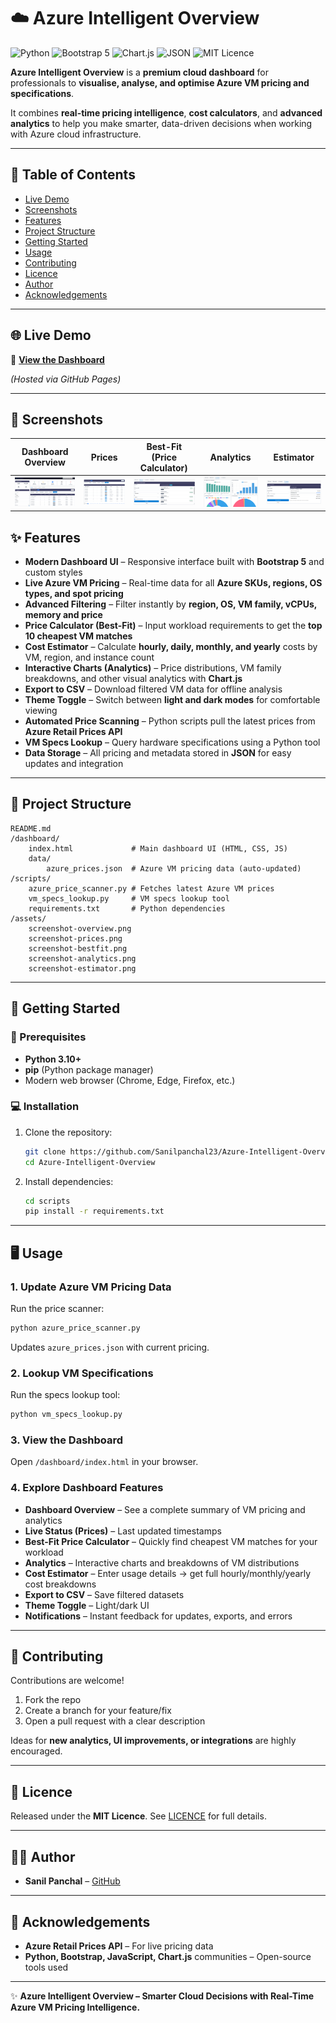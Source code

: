 # ☁️ Azure Intelligent Overview

![Python](https://img.shields.io/badge/Python-3.10+-blue.svg)
![Bootstrap 5](https://img.shields.io/badge/Bootstrap-5-7952b3.svg)
![Chart.js](https://img.shields.io/badge/Chart.js-Analytics-orange.svg)
![JSON](https://img.shields.io/badge/Data-JSON-lightgrey.svg)
![MIT Licence](https://img.shields.io/badge/License-MIT-green.svg)

**Azure Intelligent Overview** is a **premium cloud dashboard** for professionals to **visualise, analyse, and optimise Azure VM pricing and specifications**.

It combines **real-time pricing intelligence**, **cost calculators**, and **advanced analytics** to help you make smarter, data-driven decisions when working with Azure cloud infrastructure.

---

## 📑 Table of Contents

* [Live Demo](#-live-demo)
* [Screenshots](#-screenshots)
* [Features](#-features)
* [Project Structure](#-project-structure)
* [Getting Started](#-getting-started)
* [Usage](#-usage)
* [Contributing](#-contributing)
* [Licence](#-licence)
* [Author](#-author)
* [Acknowledgements](#-acknowledgements)

---

## 🌐 Live Demo

🔗 **[View the Dashboard](https://sanilpanchal23.github.io/Azure-Intelligent-Overview/)**

*(Hosted via GitHub Pages)*

---

## 📸 Screenshots

| Dashboard Overview                                    | Prices                                  | Best-Fit (Price Calculator)                | Analytics                                     | Estimator                                     |
| ----------------------------------------------------- | --------------------------------------- | ------------------------------------------ | --------------------------------------------- | --------------------------------------------- |
| ![Dashboard Overview](assets/screenshot-overview.png) | ![Prices](assets/screenshot-prices.png) | ![Best-Fit](assets/screenshot-bestfit.png) | ![Analytics](assets/screenshot-analytics.png) | ![Estimator](assets/screenshot-estimator.png) |


## ✨ Features

* **Modern Dashboard UI** – Responsive interface built with **Bootstrap 5** and custom styles
* **Live Azure VM Pricing** – Real-time data for all **Azure SKUs, regions, OS types, and spot pricing**
* **Advanced Filtering** – Filter instantly by **region, OS, VM family, vCPUs, memory and price**
* **Price Calculator (Best-Fit)** – Input workload requirements to get the **top 10 cheapest VM matches**
* **Cost Estimator** – Calculate **hourly, daily, monthly, and yearly** costs by VM, region, and instance count
* **Interactive Charts (Analytics)** – Price distributions, VM family breakdowns, and other visual analytics with **Chart.js**
* **Export to CSV** – Download filtered VM data for offline analysis
* **Theme Toggle** – Switch between **light and dark modes** for comfortable viewing
* **Automated Price Scanning** – Python scripts pull the latest prices from **Azure Retail Prices API**
* **VM Specs Lookup** – Query hardware specifications using a Python tool
* **Data Storage** – All pricing and metadata stored in **JSON** for easy updates and integration

---

## 📂 Project Structure

```text
README.md
/dashboard/
    index.html             # Main dashboard UI (HTML, CSS, JS)
    data/
        azure_prices.json  # Azure VM pricing data (auto-updated)
/scripts/
    azure_price_scanner.py # Fetches latest Azure VM prices
    vm_specs_lookup.py     # VM specs lookup tool
    requirements.txt       # Python dependencies
/assets/
    screenshot-overview.png
    screenshot-prices.png
    screenshot-bestfit.png
    screenshot-analytics.png
    screenshot-estimator.png
```

---

## 🚀 Getting Started

### 🔧 Prerequisites

* **Python 3.10+**
* **pip** (Python package manager)
* Modern web browser (Chrome, Edge, Firefox, etc.)

### 💻 Installation

1. Clone the repository:

   ```bash
   git clone https://github.com/Sanilpanchal23/Azure-Intelligent-Overview.git
   cd Azure-Intelligent-Overview
   ```

2. Install dependencies:

   ```bash
   cd scripts
   pip install -r requirements.txt
   ```

---

## 🖥️ Usage

### 1. Update Azure VM Pricing Data

Run the price scanner:

```bash
python azure_price_scanner.py
```

Updates `azure_prices.json` with current pricing.

### 2. Lookup VM Specifications

Run the specs lookup tool:

```bash
python vm_specs_lookup.py
```

### 3. View the Dashboard

Open `/dashboard/index.html` in your browser.

### 4. Explore Dashboard Features

* **Dashboard Overview** – See a complete summary of VM pricing and analytics
* **Live Status (Prices)** – Last updated timestamps
* **Best-Fit Price Calculator** – Quickly find cheapest VM matches for your workload
* **Analytics** – Interactive charts and breakdowns of VM distributions
* **Cost Estimator** – Enter usage details → get full hourly/monthly/yearly cost breakdowns
* **Export to CSV** – Save filtered datasets
* **Theme Toggle** – Light/dark UI
* **Notifications** – Instant feedback for updates, exports, and errors

---

## 🤝 Contributing

Contributions are welcome!

1. Fork the repo
2. Create a branch for your feature/fix
3. Open a pull request with a clear description

Ideas for **new analytics, UI improvements, or integrations** are highly encouraged.

---

## 📜 Licence

Released under the **MIT Licence**.
See [LICENCE](LICENCE) for full details.

---

## 👨‍💻 Author

* **Sanil Panchal** – [GitHub](https://github.com/Sanilpanchal23)

---

## 🙏 Acknowledgements

* **Azure Retail Prices API** – For live pricing data
* **Python, Bootstrap, JavaScript, Chart.js** communities – Open-source tools used

---

✨ **Azure Intelligent Overview – Smarter Cloud Decisions with Real-Time Azure VM Pricing Intelligence.**


